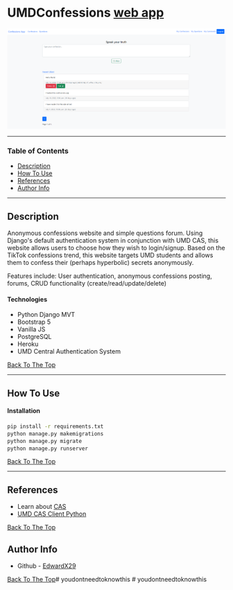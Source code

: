 # UMDConfessions [web app](https://umd-confessions.herokuapp.com)

![Project Image](https://raw.githubusercontent.com/EdwardX29/umd-confessions/main/.github/images/projectImage.png)

---

### Table of Contents

- [Description](#description)
- [How To Use](#how-to-use)
- [References](#references)
- [Author Info](#author-info)

---

## Description

Anonymous confessions website and simple questions forum. Using Django's default authentication system in conjunction with UMD CAS, this website allows users to choose how they wish to login/signup. Based on the TikTok confessions trend, this website targets UMD students and allows them to confess their (perhaps hyperbolic) secrets anonymously. 

Features include: User authentication, anonymous confessions posting, forums, CRUD functionality (create/read/update/delete)  

#### Technologies

- Python Django MVT
- Bootstrap 5
- Vanilla JS
- PostgreSQL
- Heroku
- UMD Central Authentication System

[Back To The Top](#umdconfessions-web-app)

---

## How To Use

#### Installation
```bash
pip install -r requirements.txt
python manage.py makemigrations
python manage.py migrate
python manage.py runserver
```
    

[Back To The Top](#umdconfessions-web-app)

---

## References
- Learn about [CAS](https://en.wikipedia.org/wiki/Central_Authentication_Service)
- [UMD CAS Client Python](https://github.com/umd-python-cas/umd-python-cas)    
    
[Back To The Top](#umdconfessions-web-app)    


## Author Info

- Github - [EdwardX29](https://github.com/EdwardX29)

[Back To The Top](#umdconfessions-web-app)#   y o u d o n t n e e d t o k n o w t h i s 
 
 #   y o u d o n t n e e d t o k n o w t h i s 
 
 